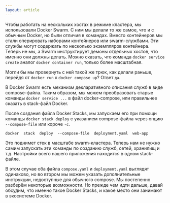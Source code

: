 ```yaml
---
layout: article
---
```


Чтобы работать на нескольких хостах в режиме кластера, мы использовали Docker Swarm. С ним мы делали то же самое, что и с обычным Docker, но были отличия в командах. Вместо контейнеров мы стали оперировать наборами контейнеров или swarm-службами. Эти службы могут содержать по несколько экземпляров контейнера. Теперь не мы, а Swarm инструктирует демоны отдельных хостов, что именно они должны делать. Можно сказать, что команда `docker service create` аналог `docker container run`, только более масштабная. 

Могли бы мы провернуть с ней такой же трюк, как делали раньше, перейдя от `docker run` к `docker compose up`? Ответ `да`. 

В Docker Swarm есть механизм декларативного описания служб в виде compose-файла. Таким образом, мы можем преобразовать старые команды `docker service ...` в файл docker-compose, или правильнее сказать в stack-файл Docker.

После создания файла Docker Stacks, мы запускаем его при помощи команды `docker stack deploy` с указанием compose-файла через опцию `--compose-file` или короче `-c`.

```
docker  stack  deploy  --compose-file  deployment.yaml  web-app
```

Это поднимет стек в масштабе swarm-кластера. Теперь нам не нужно самим запускать эти команды по созданию служб, сетей, хранилищ и т.д. Настройки всего нашего приложения находится в одном stack-файле.

В этом случае оба файла `compose.yaml` и `deployment.yaml` выглядят одинаково, но во втором мы можем указать дополнительные инструкции, недоступные для обычного compose. Мы постепенно разберём некоторые возможности. Но прежде чем идти дальше, давай обсудим, что именно такое Docker Stacks, и какое место они занимают в экосистеме Docker.

